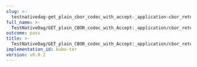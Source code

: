 ```yaml
---
slug: >-
  testnativedag-get_plain_cbor_codec_with_accept-_application-cbor_returns_same_payload_as_application-vnd-ipld-dag-cbor_but_with_plain_content-type-header_content-type
full_name: >-
  TestNativeDag/GET_plain_CBOR_codec_with_Accept:_application/cbor_returns_same_payload_as_application/vnd.ipld.dag-cbor_but_with_plain_Content-Type/Header_Content-Type
outcome: pass
title: >-
  TestNativeDag/GET_plain_CBOR_codec_with_Accept:_application/cbor_returns_same_payload_as_application/vnd.ipld.dag-cbor_but_with_plain_Content-Type/Header_Content-Type
implementation_id: kubo-ter
version: v0.0.2
---
```



